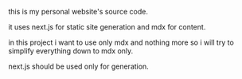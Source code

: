 this is my personal website's source code.

it uses next.js for static site generation and
mdx for content.

in this project i want to use only mdx and nothing more
so i will try to simplify everything down to mdx only.

next.js should be used only for generation.